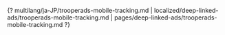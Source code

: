 {? multilang/ja-JP/trooperads-mobile-tracking.md | localized/deep-linked-ads/trooperads-mobile-tracking.md | pages/deep-linked-ads/trooperads-mobile-tracking.md ?}
